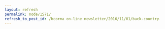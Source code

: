 ```yaml
---
layout: refresh
permalink: node/1571/
refresh_to_post_id: /bcorma on-line newsletter/2016/11/01/back-country-power-sports-coalition-of-bc-working-for-bc-riders
---
```

